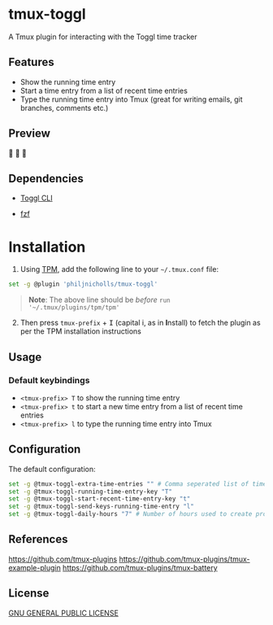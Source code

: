 # tmux-toggl
A Tmux plugin for interacting with the Toggl time tracker


## Features

* Show the running time entry
* Start a time entry from a list of recent time entries
* Type the running time entry into Tmux (great for writing emails, git branches, comments etc.)

## Preview

:construction: :construction: :construction:

## Dependencies

* [Toggl CLI](https://github.com/AuHau/toggl-cli)

* [fzf](https://github.com/junegunn/fzf)

# Installation

1. Using [TPM](https://github.com/tmux-plugins/tpm), add the following line to your `~/.tmux.conf` file:

```bash
set -g @plugin 'philjnicholls/tmux-toggl'
```

> **Note**: The above line should be _before_ `run '~/.tmux/plugins/tpm/tpm'`

2. Then press `tmux-prefix` + <kbd>I</kbd> (capital i, as in **I**nstall) to fetch the plugin as per the TPM installation instructions

## Usage

### Default keybindings

- `<tmux-prefix> T` to show the running time entry
- `<tmux-prefix> t` to start a new time entry from a list of recent time entries
- `<tmux-prefix> l` to type the running time entry into Tmux

## Configuration

The default configuration:

```bash
set -g @tmux-toggl-extra-time-entries "" # Comma seperated list of time entry titles to add to the recent list (eg. "Live issues,General")
set -g @tmux-toggl-running-time-entry-key "T"
set -g @tmux-toggl-start-recent-time-entry-key "t"
set -g @tmux-toggl-send-keys-running-time-entry "l"
set -g @tmux-toggl-daily-hours "7" # Number of hours used to create projected hours
```

## References

https://github.com/tmux-plugins
https://github.com/tmux-plugins/tmux-example-plugin
https://github.com/tmux-plugins/tmux-battery

## License

[GNU GENERAL PUBLIC LICENSE](https://github.com/philjnicholls/tmux-toggl/blob/master/LICENSE.md)
